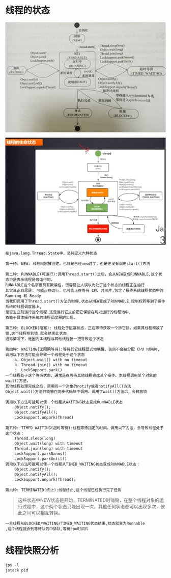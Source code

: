 # 线程的状态

![](../pics/线程状态图.png)

![](../pics/线程的生命周期图.png)

    在java.lang.Thread.State中，总共定义六种状态

    第一种: NEW: 线程刚刚被创建，也就是已经new过了，但是还没有调用start()方法

    第二种: RUNNABLE(可运行):调用Thread.start()之后，会从NEW变成RUNNABLE,这个状态只是表示线程是可运行的。
    RUNNABLE这个名字很具有欺骗性，很容易让人误以为处于这个状态的线程正在运行
    其实真正意思是: 可能正在运行，也可能正在等待 CPU 时间片,包含了操作系统线程状态中的 Running 和 Ready
    当我们调用了Thread.start()方法的时候,状态从NEW变成了RUNNABLE,控制权转移到了操作系统的线程调度器上,
    是否去立刻运行这个线程,还是运行它之前把它保留在可以运行的线程池中,
    依赖于具体操作系统的线程调度器的实现.

    第三种: BLOCKED(阻塞): 线程处于阻塞状态，正在等待获取一个排它锁，如果其线程释放了锁,这个线程抢到锁,就会结束此状态
    通常情况下，是因为本线程与其他线程抢一把导致这个状态

    第四种: WAITING(无限期等待):等待其它线程显式地唤醒，否则不会被分配 CPU 时间片,
    调用以下方法可能会导致一个线程处于这个状态
        a. Object.wait() with no timeout
        b. Thread.join() with no timeout
        c. LockSupport.park()
    一个线程处于这个等待状态，通常是在等待其他线程完成某个操作。本线程调用某个对象的wait()方法，
    其他线程处理完成之后，调用同一个对象的notify或者notifyAll()方法
    Object.wait()方法只能够在同步代码块中调用。调用了wait()方法后，会释放锁
    
    调用以下方法可能可以使一个线程从WAITING状态变成RUNNABLE状态
        Object.notify();
        Object.notifyAll();
        LockSupport.unpark(Thread)

    第五种: TIMED_WAITING(超时等待):线程等待指定的时间，调用以下方法，会导致线程处于这个状态：
        Thread.sleep(long)
        Object.wait(long) with timeout
        Thread.join(long) with timeout
        LockSupport.parkNanos()
        LockSupport.parkUntil()
    调用以下方法可能可以使一个线程从TIMED_WAITING状态变成RUNNABLE状态：
        Object.notify();
        Object.notifyAll();
        LockSupport.unpark(Thread);

    第六种: TERMINATED(终止):线程终止,这个线程已经执行完了任务

>这些状态中NEW状态是开始，TERMINATED时销毁，在整个线程对象的运行过程中，这个两个状态只能出现一次。其他任何状态都可以出现多次，彼此之间可以相互转换。

    一旦线程从BLOCKED/WAITING/TIMED_WAITING状态结束,状态就变为Runnable
    ,这个线程就会到等待队列中排队,等待cpu时间片
    
# 线程快照分析

```shell script
jps -l
jstack pid
```
